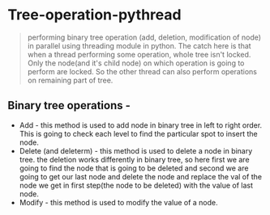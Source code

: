 # Tree-operation-pythread
> performing binary tree operation (add, deletion, modification of node) in parallel using threading module in python.
> The catch here is that when a thread performing some operation, whole tree isn't locked.
> Only the node(and it's child node) on which operation is going to perform are locked.
> So the other thread can also perform operations on remaining part of tree.

## Binary tree operations - 
- Add - this method is used to add node in binary tree in left to right order. This is going to check each level to find the particular spot to insert the node.
- Delete (and deleterm) - this method is used to delete a node in binary tree. the deletion works differently in binary tree, so here first we are going to find the node that is going to be deleted and second we are going to get our last node and delete the node and replace the val of the node we get in first step(the node to be deleted) with the value of last node.
- Modify - this method is used to modify the value of a node.
